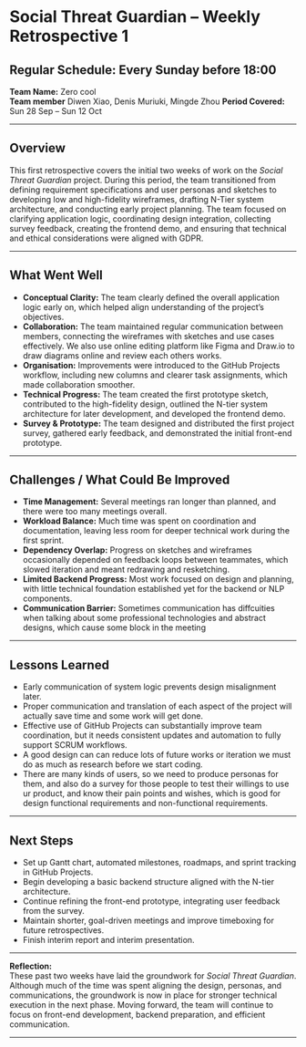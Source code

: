 # Social Threat Guardian – Weekly Retrospective 1
## **Regular Schedule:** Every Sunday before 18:00

**Team Name:** Zero cool  
**Team member** Diwen Xiao, Denis Muriuki, Mingde Zhou
**Period Covered:** Sun 28 Sep – Sun 12 Oct

---

## **Overview**
This first retrospective covers the initial two weeks of work on the *Social Threat Guardian* project. During this period, the team transitioned from defining requirement specifications and user personas and sketches to developing low and high-fidelity wireframes, drafting N-Tier system architecture, and conducting early project planning. The team focused on clarifying application logic, coordinating design integration, collecting survey feedback, creating the frontend demo, and ensuring that technical and ethical considerations were aligned with GDPR.

---

## **What Went Well**
- **Conceptual Clarity:** The team clearly defined the overall application logic early on, which helped align understanding of the project’s objectives.  
- **Collaboration:** The team maintained regular communication between members, connecting the wireframes with sketches and use cases effectively. We also use online editing platform like Figma and Draw.io to draw diagrams online and review each others works.
- **Organisation:** Improvements were introduced to the GitHub Projects workflow, including new columns and clearer task assignments, which made collaboration smoother.  
- **Technical Progress:** The team created the first prototype sketch, contributed to the high-fidelity design, outlined the N-tier system architecture for later development, and developed the frontend demo. 
- **Survey & Prototype:** The team designed and distributed the first project survey, gathered early feedback, and demonstrated the initial front-end prototype.  

---

## **Challenges / What Could Be Improved**
- **Time Management:** Several meetings ran longer than planned, and there were too many meetings overall.  
- **Workload Balance:** Much time was spent on coordination and documentation, leaving less room for deeper technical work during the first sprint.  
- **Dependency Overlap:** Progress on sketches and wireframes occasionally depended on feedback loops between teammates, which slowed iteration and meant redrawing
  and resketching.  
- **Limited Backend Progress:** Most work focused on design and planning, with little technical foundation established yet for the backend or NLP components.  
- **Communication Barrier:** Sometimes communication has diffcuities when talking about some professional technologies and abstract designs, which cause some block
  in the meeting

---

## **Lessons Learned**
- Early communication of system logic prevents design misalignment later.
- Proper communication and translation of each aspect of the project will actually save time and some work will get done.  
- Effective use of GitHub Projects can substantially improve team coordination, but it needs consistent updates and automation to fully support SCRUM workflows.  
- A good design can can reduce lots of future works or iteration we must do as much as research before we start coding.
- There are many kinds of users, so we need to produce personas for them, and also do a survey for those people to test their willings to use ur product, and know their pain points and wishes, which is good for design functional requirements and non-functional requirements.

---

## **Next Steps**
- Set up Gantt chart, automated milestones, roadmaps, and sprint tracking in GitHub Projects.  
- Begin developing a basic backend structure aligned with the N-tier architecture.  
- Continue refining the front-end prototype, integrating user feedback from the survey.  
- Maintain shorter, goal-driven meetings and improve timeboxing for future retrospectives.  
- Finish interim report and interim presentation.
---

**Reflection:**  
These past two weeks have laid the groundwork for *Social Threat Guardian*. Although much of the time was spent aligning the design, personas, and communications, the groundwork is now in place for stronger technical execution in the next phase. Moving forward, the team will continue to focus on front-end development, backend preparation, and efficient communication.

---
